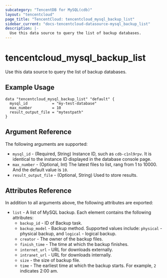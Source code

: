 ```yaml
---
subcategory: "TencentDB for MySQL(cdb)"
layout: "tencentcloud"
page_title: "TencentCloud: tencentcloud_mysql_backup_list"
sidebar_current: "docs-tencentcloud-datasource-mysql_backup_list"
description: |-
  Use this data source to query the list of backup databases.
---
```


# tencentcloud_mysql_backup_list

Use this data source to query the list of backup databases.

## Example Usage

```hcl
data "tencentcloud_mysql_backup_list" "default" {
  mysql_id           = "my-test-database"
  max_number         = 10
  result_output_file = "mytestpath"
}
```

## Argument Reference

The following arguments are supported:

* `mysql_id` - (Required, String) Instance ID, such as `cdb-c1nl9rpv`. It is identical to the instance ID displayed in the database console page.
* `max_number` - (Optional, Int) The latest files to list, rang from 1 to 10000. And the default value is `10`.
* `result_output_file` - (Optional, String) Used to store results.

## Attributes Reference

In addition to all arguments above, the following attributes are exported:

* `list` - A list of MySQL backup. Each element contains the following attributes:
  * `backup_id` - ID of Backup task.
  * `backup_model` - Backup method. Supported values include: `physical` - physical backup, and `logical` - logical backup.
  * `creator` - The owner of the backup files.
  * `finish_time` - The time at which the backup finishes.
  * `internet_url` - URL for downloads externally.
  * `intranet_url` - URL for downloads internally.
  * `size` - the size of backup file.
  * `time` - The earliest time at which the backup starts. For example, `2` indicates 2:00 am.


